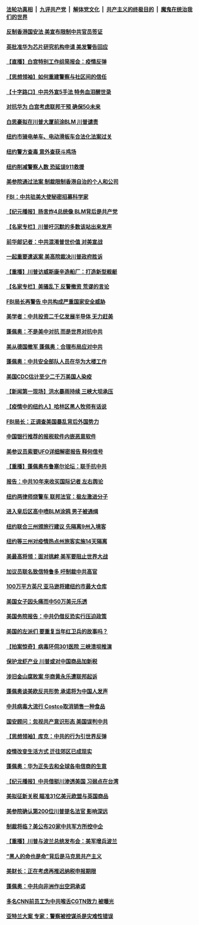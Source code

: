 ####  [法轮功真相](../../../../basic/blob/master/README.md?t=06270302) &nbsp;|&nbsp; [九评共产党](../../../../9ping.md/blob/master/README.md?t=06270302) &nbsp;|&nbsp; [解体党文化](../../../../jtdwh.md/blob/master/README.md?t=06270302)  &nbsp;|&nbsp; [共产主义的终极目的](../../../../gczydzjmd.md/blob/master/README.md?t=06270302) &nbsp;|&nbsp; [魔鬼在统治我们的世界](../../../../mgztzwmdsj.md/blob/master/README.md?t=06270302) 

#### [反制香港国安法 美宣布限制中共官员签证](../pages/nsc412/n12214505.md?t=06270302) 

#### [英批准华为芯片研究机构申请 美发警告回应](../pages/nsc412/n12214643.md?t=06270302) 

#### [【直播】白宫特别工作组简报会：疫情反弹](../pages/nsc412/n12214278.md?t=06270302) 

#### [【思想领袖】如何重建警察与社区间的信任](../pages/nsc412/n12214218.md?t=06270302) 

#### [【十字路口】中共外宣5手法 特务血泪醒世录](../pages/nsc412/n12212915.md?t=06270302) 

#### [对抗华为 白宫考虑联邦干预 确保5G未来](../pages/nsc412/n12214112.md?t=06270302) 

#### [白思豪拟在川普大厦前涂BLM 川普谴责](../pages/nsc412/n12213221.md?t=06270302) 

#### [纽约市骑电单车、电动滑板车合法化法案过关](../pages/nsc412/n12213199.md?t=06270302) 

#### [纽约警方查毒 意外查获斗鸡场](../pages/nsc412/n12213204.md?t=06270302) 

#### [纽约削减警察人数 恐延误911救援](../pages/nsc412/n12213202.md?t=06270302) 

#### [美参院通过法案 制裁限制香港自治的个人和公司](../pages/nsc412/n12212374.md?t=06270302) 

#### [FBI：中共驻美大使秘密招募科学家](../pages/nsc412/n12212753.md?t=06270302) 

#### [【纪元播报】扬言炸4总统像 BLM背后是共产党](../pages/nsc412/n12212843.md?t=06270302) 

#### [【名家专栏】川普吁沉默的多数该站出来发声](../pages/nsc412/n12211866.md?t=06270302) 

#### [前华邮记者：中共混淆普世价值 对美宣战](../pages/nsc412/n12212701.md?t=06270302) 

#### [一起重要遣返案 美高院裁决川普政府胜诉](../pages/nsc412/n12212579.md?t=06270302) 

#### [【重播】川普访威斯康辛造船厂：打造新型舰艇](../pages/nsc412/n12212397.md?t=06270302) 

#### [【名家专栏】美骚乱下 反警撤资 荒谬的言论](../pages/nsc412/n12208101.md?t=06270302) 

#### [FBI局长再警告 中共构成严重国家安全威胁](../pages/nsc412/n12212610.md?t=06270302) 

#### [美学者：中共投资二千亿发展半导体 无力赶美](../pages/nsc412/n12212544.md?t=06270302) 

#### [蓬佩奥：不是美中对抗 而是世界对抗中共](../pages/nsc412/n12212375.md?t=06270302) 

#### [美从德国撤军 蓬佩奥：合理布局应对中共](../pages/nsc412/n12212499.md?t=06270302) 

#### [蓬佩奥：中共安全部队人员在华为大楼工作](../pages/nsc412/n12212439.md?t=06270302) 

#### [美国CDC估计至少二千万美国人染疫](../pages/nsc412/n12212461.md?t=06270302) 

#### [【新闻第一现场】洪水暴雨持续 三峡大坝承压](../pages/nsc412/n12211952.md?t=06270302) 

#### [【疫情中的纽约人】哈林区黑人牧师有话说](../pages/nsc412/n12210652.md?t=06270302) 

#### [FBI局长：正调查美国暴乱背后外国势力](../pages/nsc412/n12212191.md?t=06270302) 

#### [中国银行推荐的报税软件内嵌恶意软件](../pages/nsc412/n12212110.md?t=06270302) 

#### [美参议员索要UFO详细解密报告 释何信号](../pages/nsc412/n12212015.md?t=06270302) 

#### [【重播】蓬佩奥布鲁塞尔论坛：联手抗中共](../pages/nsc412/n12211937.md?t=06270302) 

#### [报告：中共10年来收买国际记者 左右舆论](../pages/nsc412/n12211954.md?t=06270302) 

#### [纽约两律师烧警车 联邦法官：极左激进分子](../pages/nsc412/n12210932.md?t=06270302) 

#### [进入皇后区高中喷BLM涂鸦   男子被通缉](../pages/nsc412/n12211965.md?t=06270302) 

#### [纽约联合三州颁旅行建议 先隔离9州入境客](../pages/nsc412/n12211935.md?t=06270302) 

#### [纽约等三州对疫情热点州旅客实施14天隔离](../pages/nsc412/n12211616.md?t=06270302) 

#### [美最高将领：面对挑衅 美军要阻止世界大战](../pages/nsc412/n12211458.md?t=06270302) 

#### [加议员联名致信特鲁多 吁制裁中共高官](../pages/nsc412/n12211291.md?t=06270302) 

#### [100万平方英尺 亚马逊将建纽约市最大仓库](../pages/nsc412/n12210907.md?t=06270302) 

#### [美国女子因头痛而中50万美元乐透](../pages/nsc412/n12211037.md?t=06270302) 

#### [美国务院报告：中共仍借反恐实行压迫政策](../pages/nsc412/n12211187.md?t=06270302) 

#### [美国的左派们    要重复当年红卫兵的故事吗？](../pages/nsc412/n12211169.md?t=06270302) 

#### [【拍案惊奇】病毒环伺301医院 三峡溃坝推演](../pages/nsc412/n12211003.md?t=06270302) 

#### [保护龙虾产业 川普或对中国商品加新税](../pages/nsc412/n12210962.md?t=06270302) 

#### [涉旧金山腐败案 华商黄永乐遭联邦起诉](../pages/nsc412/n12211089.md?t=06270302) 

#### [蓬佩奥谈美欧反共形势 承诺将为中国人发声](../pages/nsc412/n12210798.md?t=06270302) 

#### [中共病毒大流行 Costco取消销售一种食品](../pages/nsc412/n12210450.md?t=06270302) 

#### [国安顾问：忽视共产意识形态 美国误判中共](../pages/nsc412/n12210262.md?t=06270302) 

#### [【思想领袖】库克：中共的行为引世界反弹](../pages/nsc412/n11936121.md?t=06270302) 

#### [疫情改变生活方式 迁往郊区已成现实](../pages/nsc412/n12210657.md?t=06270302) 

#### [蓬佩奥：华为正失去和全球各电信商的生意](../pages/nsc412/n12210172.md?t=06270302) 

#### [【纪元播报】中共借挺川渗透美国 习弱点在台湾](../pages/nsc412/n12210520.md?t=06270302) 

#### [美拟征新关税 瞄准31亿美元欧盟与英国商品](../pages/nsc412/n12210432.md?t=06270302) 

#### [美参院确认第200位川普提名法官 影响深远](../pages/nsc412/n12210566.md?t=06270302) 

#### [制裁将临？美公布20家中共军方所控中企](../pages/nsc412/n12210247.md?t=06270302) 

#### [【重播】川普与波兰总统发布会：美军增兵波兰](../pages/nsc412/n12209733.md?t=06270302) 

#### [“黑人的命也是命”背后是马克思共产主义](../pages/nsc412/n12210133.md?t=06270302) 

#### [美财长：正在考虑再推迟纳税申报期限](../pages/nsc412/n12210110.md?t=06270302) 

#### [蓬佩奥：中共向非洲作出空洞承诺](../pages/nsc412/n12210177.md?t=06270302) 

#### [多名CNN前员工为中共喉舌CGTN效力 被曝光](../pages/nsc412/n12209805.md?t=06270302) 

#### [亚特兰大案 专家：警察被控谋杀是灾难性错误](../pages/nsc412/n12210013.md?t=06270302) 

